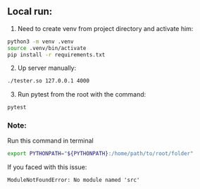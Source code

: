 ## Local run:

1. Need to create venv from project directory and activate him:
```bash
python3 -m venv .venv
source .venv/bin/activate
pip install -r requirements.txt
```

2. Up server manually:
```bash
./tester.so 127.0.0.1 4000
```

3. Run pytest from the root with the command:
```bash
pytest
```

### Note: 
Run this command in terminal
```bash
export PYTHONPATH="${PYTHONPATH}:/home/path/to/root/folder"
```
If you faced with this issue:
```
ModuleNotFoundError: No module named 'src'
```
